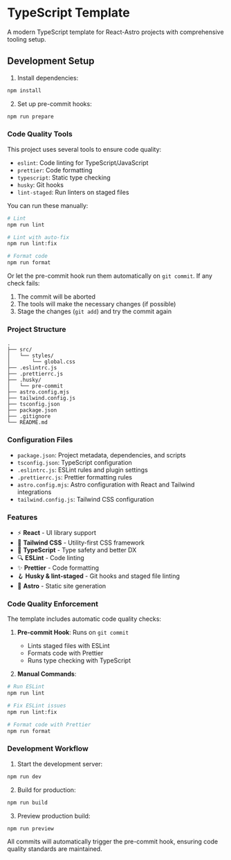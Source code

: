 # TypeScript Template

A modern TypeScript template for React-Astro projects with comprehensive tooling setup.

## Development Setup

1. Install dependencies:
```bash
npm install
```

2. Set up pre-commit hooks:
```bash
npm run prepare
```

### Code Quality Tools

This project uses several tools to ensure code quality:
- `eslint`: Code linting for TypeScript/JavaScript
- `prettier`: Code formatting
- `typescript`: Static type checking
- `husky`: Git hooks
- `lint-staged`: Run linters on staged files

You can run these manually:
```bash
# Lint
npm run lint

# Lint with auto-fix
npm run lint:fix

# Format code
npm run format
```

Or let the pre-commit hook run them automatically on `git commit`. If any check fails:
1. The commit will be aborted
2. The tools will make the necessary changes (if possible)
3. Stage the changes (`git add`) and try the commit again

### Project Structure
```
.
├── src/
│   └── styles/
│       └── global.css
├── .eslintrc.js
├── .prettierrc.js
├── .husky/
│   └── pre-commit
├── astro.config.mjs
├── tailwind.config.js
├── tsconfig.json
├── package.json
├── .gitignore
└── README.md
```

### Configuration Files
- `package.json`: Project metadata, dependencies, and scripts
- `tsconfig.json`: TypeScript configuration
- `.eslintrc.js`: ESLint rules and plugin settings
- `.prettierrc.js`: Prettier formatting rules
- `astro.config.mjs`: Astro configuration with React and Tailwind integrations
- `tailwind.config.js`: Tailwind CSS configuration

### Features

- ⚡️ **React** - UI library support
- 🎨 **Tailwind CSS** - Utility-first CSS framework
- 📝 **TypeScript** - Type safety and better DX
- 🔍 **ESLint** - Code linting
- ✨ **Prettier** - Code formatting
- 🪝 **Husky & lint-staged** - Git hooks and staged file linting
- 🚀 **Astro** - Static site generation

### Code Quality Enforcement

The template includes automatic code quality checks:

1. **Pre-commit Hook**: Runs on `git commit`
   - Lints staged files with ESLint
   - Formats code with Prettier
   - Runs type checking with TypeScript

2. **Manual Commands**:
```bash
# Run ESLint
npm run lint

# Fix ESLint issues
npm run lint:fix

# Format code with Prettier
npm run format
```

### Development Workflow

1. Start the development server:
```bash
npm run dev
```

2. Build for production:
```bash
npm run build
```

3. Preview production build:
```bash
npm run preview
```

All commits will automatically trigger the pre-commit hook, ensuring code quality standards are maintained.
